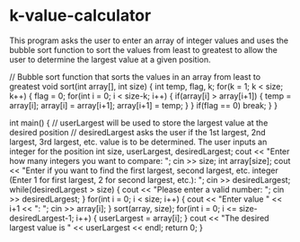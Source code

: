 # k-value-calculator
This program asks the user to enter an array of integer values and uses the bubble sort function to sort the values from least to greatest to allow the user to determine the largest value at a given position.

// Bubble sort function that sorts the values in an array from least to greatest
void sort(int array[], int size)
{
    int temp, flag, k;
    for(k = 1; k < size; k++)
    {
        flag = 0;
        for(int i = 0; i < size-k; i++)
        {
            if(array[i] > array[i+1])
            {
                temp = array[i];
                array[i] = array[i+1];
                array[i+1] = temp;
            }
        }
        if(flag == 0)
            break;
    }
}

int main()
{
     // userLargest will be used to store the largest value at the desired position
     // desiredLargest asks the user if the 1st largest, 2nd largest, 3rd largest, etc. value is to be determined. The user inputs an integer for the position
     int size, userLargest, desiredLargest;
     cout << "Enter how many integers you want to compare: ";
     cin >> size;
     int array[size];
     cout << "Enter if you want to find the first largest, second largest, etc. integer (Enter 1 for first largest, 2 for second largest, etc.): ";
     cin >> desiredLargest;
     while(desiredLargest > size)
     {
         cout << "Please enter a valid number: ";
         cin >> desiredLargest;
     }
     for(int i = 0; i < size; i++)
     {
         cout << "Enter value " << i+1 << ": ";
         cin >> array[i];
     }
     sort(array, size);
     for(int i = 0; i <= size-desiredLargest-1; i++)
     {
         userLargest = array[i];
     }
     cout << "The desired largest value is " << userLargest << endl;
     return 0;
}
